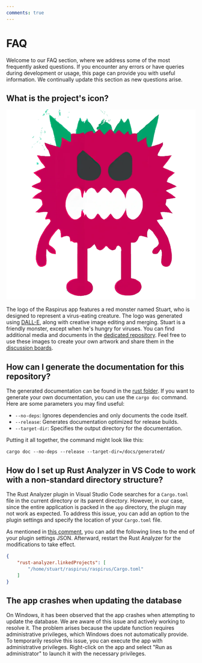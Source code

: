 ```yaml
---
comments: true
---
```


# FAQ

Welcome to our FAQ section, where we address some of the most frequently asked questions. If you encounter any errors or have queries during development or usage, this page can provide you with useful information. We continually update this section as new questions arise.

## What is the project's icon?

![Transparent logo](../img/transparent-logo.png)

The logo of the Raspirus app features a red monster named Stuart, who is designed to represent a virus-eating creature. The logo was generated using [DALL-E](https://openai.com/product/dall-e-2), along with creative image editing and merging. Stuart is a friendly monster, except when he's hungry for viruses. You can find additional media and documents in the [dedicated repository](https://github.com/Raspirus/media). Feel free to use these images to create your own artwork and share them in the [discussion boards](https://github.com/orgs/Raspirus/discussions).

## How can I generate the documentation for this repository?

The generated documentation can be found in the [rust folder](/rust/). If you want to generate your own documentation, you can use the `cargo doc` command. Here are some parameters you may find useful:

- `--no-deps`: Ignores dependencies and only documents the code itself.
- `--release`: Generates documentation optimized for release builds.
- `--target-dir`: Specifies the output directory for the documentation.

Putting it all together, the command might look like this:

```shell
cargo doc --no-deps --release --target-dir=/docs/generated/
```

## How do I set up Rust Analyzer in VS Code to work with a non-standard directory structure?

The Rust Analyzer plugin in Visual Studio Code searches for a `Cargo.toml` file in the current directory or its parent directory. However, in our case, since the entire application is packed in the `app` directory, the plugin may not work as expected. To address this issue, you can add an option to the plugin settings and specify the location of your `Cargo.toml` file.

As mentioned in [this comment](https://github.com/rust-lang/rust-analyzer/issues/2649#issuecomment-691582605), you can add the following lines to the end of your plugin settings JSON. Afterward, restart the Rust Analyzer for the modifications to take effect.

```json
{
    "rust-analyzer.linkedProjects": [
        "/home/stuart/raspirus/raspirus/Cargo.toml"
    ]
}
```

## The app crashes when updating the database

On Windows, it has been observed that the app crashes when attempting to update the database. We are aware of this issue and actively working to resolve it. The problem arises because the update function requires administrative privileges, which Windows does not automatically provide. To temporarily resolve this issue, you can execute the app with administrative privileges. Right-click on the app and select "Run as administrator" to launch it with the necessary privileges.